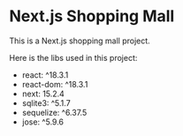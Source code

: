 # Next.js Shopping Mall

This is a Next.js shopping mall project.

Here is the libs used in this project:

- react: ^18.3.1
- react-dom: ^18.3.1
- next: 15.2.4
- sqlite3: ^5.1.7
- sequelize: ^6.37.5
- jose: ^5.9.6
